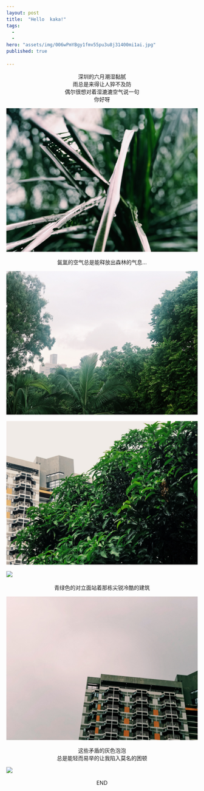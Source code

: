 ```yaml
---
layout: post
title:  "Hello  kaka!"
tags:
  - 
  - 
hero: "assets/img/006wPmYBgy1fmv55pu3u8j31400mi1ai.jpg"
published: true

---
```

<center>深圳的六月潮湿黏腻</center>
<center>雨总是来得让人猝不及防</center>
<center>偶尔很想对着湿漉漉空气说一句</center>
<center>你好呀</center>

![](assets/img/69E4540D-D0DB-4DCB-95CC-855C4ADEC7A8.jpg)

<center>氤氲的空气总是能释放出森林的气息...</center>

![](assets/img/IMG_9402.jpg)

![](assets/img/C45C9B9E-2A9D-42D5-BFDD-A9117E790B9B.jpg)

![](assets/img/6C46F1F-535E-49DC-B47F-98ABF63FDE8F.jpg)

<center>青绿色的对立面站着那栋尖锐冷酷的建筑</center>

![](assets/img/F0D44616-8339-4E12-A0E1-06D9E0E69A2A.jpg)

<center>这些矛盾的灰色泡泡</center>
<center>总是能轻而易举的让我陷入莫名的困顿</center>

![](assets/img/4246B86-F1FB-4EA5-9097-85EC5471E3A9.jpg)

<center>END</center>
